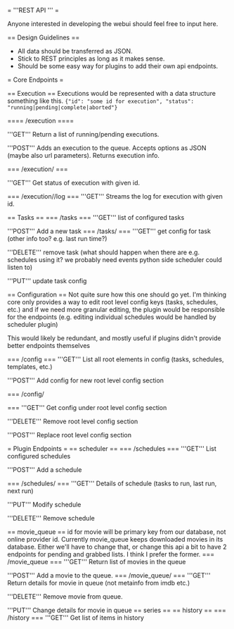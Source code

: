 = '''REST API ''' =

Anyone interested in developing the webui should feel free to input here.

== Design Guidelines ==

- All data should be transferred as JSON.
- Stick to REST principles as long as it makes sense.
- Should be some easy way for plugins to add their own api endpoints.

= Core Endpoints =

== Execution ==
Executions would be represented with a data structure something like this.
`{"id": "some id for execution", "status": "running|pending|complete|aborted"}`

==== /execution ====

'''GET'''
Return a list of running/pending executions.

'''POST'''
Adds an execution to the queue. Accepts options as JSON (maybe also url parameters).
Returns execution info.

=== /execution/<id> ===

'''GET'''
Get status of execution with given id.

=== /execution/<id>/log ===
'''GET''' Streams the log for execution with given id.

== Tasks ==
=== /tasks ===
'''GET''' list of configured tasks

'''POST''' Add a new task
=== /tasks/<taskname> ===
'''GET''' get config for task (other info too? e.g. last run time?)

'''DELETE''' remove task (what should happen when there are e.g. schedules using it? we probably need events python side scheduler could listen to)

'''PUT''' update task config

== Configuration ==
Not quite sure how this one should go yet. I'm thinking core only provides a way to edit root level config keys (tasks, schedules, etc.) and if we need more granular editing, the plugin would be responsible for the endpoints (e.g. editing individual schedules would be handled by scheduler plugin)

This would likely be redundant, and mostly useful if plugins didn't provide better endpoints themselves

=== /config ===
'''GET''' List all root elements in config (tasks, schedules, templates, etc.)

'''POST''' Add config for new root level config section

=== /config/<section> ===
'''GET''' Get config under root level config section

'''DELETE''' Remove root level config section

'''POST''' Replace root level config section

= Plugin Endpoints =
== scheduler ==
=== /schedules ===
'''GET''' List configured schedules

'''POST''' Add a schedule

=== /schedules/<id> ===
'''GET''' Details of schedule (tasks to run, last run, next run)

'''PUT''' Modify schedule

'''DELETE''' Remove schedule

== movie_queue ==
id for movie will be primary key from our database, not online provider id.
Currently movie_queue keeps downloaded movies in its database. Either we'll have to change that, or change this api a bit to have 2 endpoints for pending and grabbed lists. I think I prefer the former.
=== /movie_queue ===
'''GET''' Return list of movies in the queue

'''POST''' Add a movie to the queue.
=== /movie_queue/<id> ===
'''GET''' Return details for movie in queue (not metainfo from imdb etc.)

'''DELETE''' Remove movie from queue.

'''PUT''' Change details for movie in queue
== series ==
== history ==
=== /history ===
'''GET''' Get list of items in history
